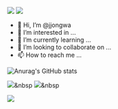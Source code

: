 <img src="https://img.shields.io/badge/troas96@naver.com-3DDC84?style=square&logo=naver&logoColor=white"/></a>
<img src="https://img.shields.io/badge/jjong_wa-3DDC84?style=square&logo=insta&logoColor=white"/></a>
- 👋 Hi, I’m @jjongwa
- 👀 I’m interested in ...
- 🌱 I’m currently learning ...
- 💞️ I’m looking to collaborate on ...
- 📫 How to reach me ...

<!---
jjongwa/jjongwa is a ✨ special ✨ repository because its `README.md` (this file) appears on your GitHub profile.
You can click the Preview link to take a look at your changes.
--->


![Anurag's GitHub stats](https://github-readme-stats.vercel.app/api?username=jjongwa&show_icons=true&theme=radical)


<img src="https://img.shields.io/badge/Python-3766AB?style=flat-square&logo=Python&logoColor=white"/></a>&nbsp 
<img src="https://img.shields.io/badge/쓰고자하는_텍스트-컬러코드?style=flat-square&logo=simpleicons에서_아이콘이름&logoColor=white"/></a>&nbsp 


<img src="https://img.shields.io/badge/Android-3DDC84?style=flat-square&logo=Android&logoColor=white"/>
